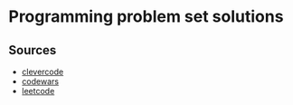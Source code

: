 # Programming problem set solutions

## Sources

* [clevercode](https://clevercode.lv/)
* [codewars](https://www.codewars.com/)
* [leetcode](https://leetcode.com/)
